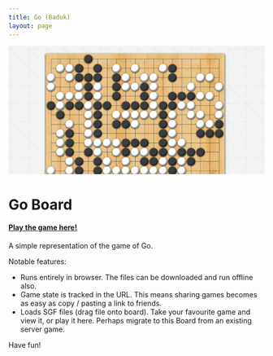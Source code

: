 ```yaml
---
title: Go (Baduk)
layout: page
---
```


<img class="centered" src="/img/posts/go.jpg">


# Go Board

#### [Play the game here!](/go)

A simple representation of the game of Go.

Notable features:

* Runs entirely in browser. The files can be downloaded and run offline also.
* Game state is tracked in the URL. This means sharing games becomes as easy as copy / pasting a link to friends.
* Loads SGF files (drag file onto board). Take your favourite game and view it, or play it here. Perhaps migrate to this Board from an existing server game.

Have fun!
